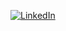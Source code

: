 <p align="left">
  <a href="https://www.linkedin.com/in/msjammu/">
    <img src="https://img.shields.io/badge/Connect%20on-LinkedIn-0A66C2?logo=linkedin&logoColor=white" alt="LinkedIn">
  </a>
  
  
</p>
